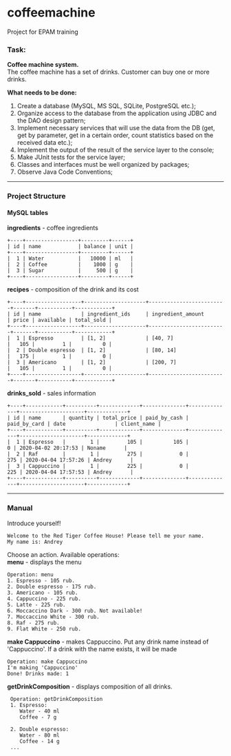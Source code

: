 # coffeemachine
Project for EPAM training

### Task: <br>
**Coffee machine system.** <br>
The coffee machine has a set of drinks. Customer can buy one or more drinks.

**What needs to be done:** <br>
1. Create a database (MySQL, MS SQL, SQLite, PostgreSQL etc.);
2. Organize access to the database from the application using JDBC and the DAO design pattern;
3. Implement necessary services that will use the data from the DB (get, get by parameter, 
get in a certain order, count statistics based on the received data etc.);
4. Implement the output of the result of the service layer to the console;
5. Make JUnit tests for the service layer;
6. Classes and interfaces must be well organized by packages;
7. Observe Java Code Conventions;

---

### Project Structure <br>
#### MySQL tables<br>

**ingredients** - coffee ingredients <br>

    +----+-----------------+---------+------+
    | id | name            | balance | unit |
    +----+-----------------+---------+------+
    |  1 | Water           |   10000 | ml   |
    |  2 | Coffee          |    1000 | g    |
    |  3 | Sugar           |     500 | g    |
    +----+-----------------+---------+------+

**recipes** - composition of the drink and its cost<br>

    +----+------------------+--------------------+-------------------------+-------+-----------+------------+
    | id | name             | ingredient_ids     | ingredient_amount       | price | available | total_sold |
    +----+------------------+--------------------+-------------------------+-------+-----------+------------+
    |  1 | Espresso         | [1, 2]             | [40, 7]                 |   105 |         1 |          0 |
    |  2 | Double espresso  | [1, 2]             | [80, 14]                |   175 |         1 |          0 |
    |  3 | Americano        | [1, 2]             | [200, 7]                |   105 |         1 |          0 |
    +----+------------------+--------------------+-------------------------+-------+-----------+------------+

**drinks_sold** - sales information<br>

    +----+------------+----------+-------------+--------------+--------------+---------------------+-------------+
    | id | name       | quantity | total_price | paid_by_cash | paid_by_card | date                | client_name |
    +----+------------+----------+-------------+--------------+--------------+---------------------+-------------+
    |  1 | Espresso   |        1 |         105 |          105 |            0 | 2020-04-02 20:17:53 | Noname      |
    |  2 | Raf        |        1 |         275 |            0 |          275 | 2020-04-04 17:57:26 | Andrey      |
    |  3 | Cappuccino |        1 |         225 |            0 |          225 | 2020-04-04 17:57:53 | Andrey      |
    +----+------------+----------+-------------+--------------+--------------+---------------------+-------------+
  
---

### Manual <br>

Introduce yourself! <br>

    Welcome to the Red Tiger Coffee House! Please tell me your name.
    My name is: Andrey

Choose an action. Available operations:<br> 
**menu** - displays the menu <br>

    Operation: menu
    1. Espresso - 105 rub. 
    2. Double espresso - 175 rub. 
    3. Americano - 105 rub. 
    4. Cappuccino - 225 rub. 
    5. Latte - 225 rub. 
    6. Moccaccino Dark - 300 rub. Not available!
    7. Moccaccino White - 300 rub. 
    8. Raf - 275 rub. 
    9. Flat White - 250 rub. 

**make Cappuccino** - makes Cappuccino. Put any drink name instead of 'Cappuccino'. 
If a drink with the name exists, it will be made <br>

    Operation: make Cappuccino
    I'm making 'Cappuccino'
    Done! Drinks made: 1

**getDrinkComposition** - displays composition of all drinks.

     Operation: getDrinkComposition
     1. Espresso:
     	Water - 40 ml
     	Coffee - 7 g
     
     2. Double espresso:
     	Water - 80 ml
     	Coffee - 14 g
     ...
  
